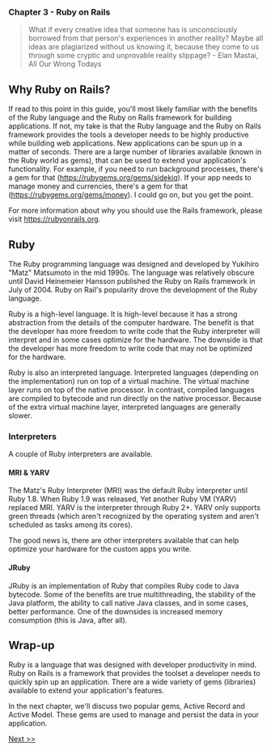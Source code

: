 ### Chapter 3 - Ruby on Rails

> What if every creative idea that someone has is unconsciously borrowed from that person's experiences in another reality? Maybe all ideas are plagiarized without us knowing it, because they come to us through some cryptic and unprovable reality slippage? - Elan Mastai, All Our Wrong Todays

## Why Ruby on Rails?

If read to this point in this guide, you'll most likely familiar with the benefits of the Ruby language and the Ruby on Rails framework for building applications. If not, my take is that the Ruby language and the Ruby on Rails framework provides the tools a developer needs to be highly productive while building web applications. New applications can be spun up in a matter of seconds. There are a large number of libraries available (known in the Ruby world as gems), that can be used to extend your application's functionality. For example, if you need to run background processes, there's a gem for that (https://rubygems.org/gems/sidekiq). If your app needs to manage money and currencies, there's a gem for that (https://rubygems.org/gems/money). I could go on, but you get the point.

For more information about why you should use the Rails framework, please visit https://rubyonrails.org.

## Ruby

The Ruby programming language was designed and developed by Yukihiro "Matz" Matsumoto in the mid 1990s. The language was relatively obscure until David Heinemeier Hansson published the Ruby on Rails framework in July of 2004. Ruby on Rail's popularity drove the development of the Ruby language.

Ruby is a high-level language. It is high-level because it has a strong abstraction from the details of the computer hardware. The benefit is that the developer has more freedom to write code that the Ruby interpreter will interpret and in some cases optimize for the hardware. The downside is that the developer has more freedom to write code that may not be optimized for the hardware.

Ruby is also an interpreted language. Interpreted languages (depending on the implementation) run on top of a virtual machine. The virtual machine layer runs on top of the native processor. In contrast, compiled languages are compiled to bytecode and run directly on the native processor. Because of the extra virtual machine layer, interpreted languages are generally slower.

### Interpreters

A couple of Ruby interpreters are available.

#### MRI & YARV

The Matz's Ruby Interpreter (MRI) was the default Ruby interpreter until Ruby 1.8. When Ruby 1.9 was released, Yet another Ruby VM (YARV) replaced MRI. YARV is the interpreter through Ruby 2+. YARV only supports green threads (which aren't recognized by the operating system and aren't scheduled as tasks among its cores).

The good news is, there are other interpreters available that can help optimize your hardware for the custom apps you write.

#### JRuby

JRuby is an implementation of Ruby that compiles Ruby code to Java bytecode. Some of the benefits are true multithreading, the stability of the Java platform, the ability to call native Java classes, and in some cases, better performance. One of the downsides is increased memory consumption (this is Java, after all).

## Wrap-up

Ruby is a language that was designed with developer productivity in mind. Ruby on Rails is a framework that provides the toolset a developer needs to quickly spin up an application. There are a wide variety of gems (libraries) available to extend your application's features.

In the next chapter, we'll discuss two popular gems, Active Record and Active Model. These gems are used to manage and persist the data in your application.

[Next >>](050-chapter-04.md)
